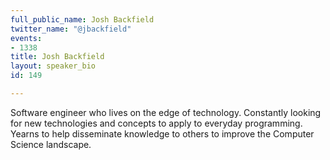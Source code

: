 ```yaml
---
full_public_name: Josh Backfield
twitter_name: "@jbackfield"
events:
- 1338
title: Josh Backfield
layout: speaker_bio
id: 149

---
```

Software engineer who lives on the edge of technology. Constantly looking for new technologies and concepts to apply to everyday programming. Yearns to help disseminate knowledge to others to improve the Computer Science landscape.